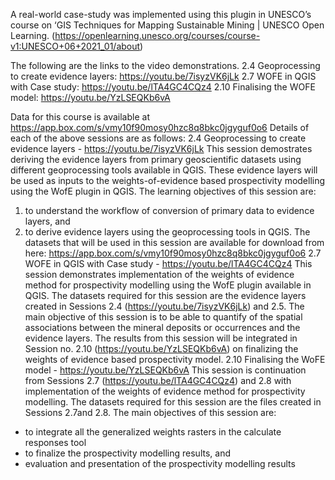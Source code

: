 A real-world case-study was implemented using this plugin in UNESCO’s course on ‘GIS Techniques for Mapping Sustainable Mining | UNESCO Open Learning. (https://openlearning.unesco.org/courses/course-v1:UNESCO+06+2021_01/about) 

The following are the links to the video demonstrations. 
2.4 Geoprocessing to create evidence layers:      https://youtu.be/7isyzVK6jLk
2.7 WOFE in QGIS with Case study:                           https://youtu.be/lTA4GC4CQz4
2.10 Finalising the WOFE model:                               https://youtu.be/YzLSEQKb6vA

Data for this course is available at https://app.box.com/s/vmy10f90mosy0hzc8q8bkc0jgyguf0o6
Details of each of the above sessions are as follows:
2.4 Geoprocessing to create evidence layers - https://youtu.be/7isyzVK6jLk
This session demostrates deriving the evidence layers from primary geoscientific datasets using different geoprocessing tools available in QGIS. These evidence layers will be used as inputs to the weights-of-evidence based prospectivity modelling using the WofE plugin in QGIS. The learning objectives of this session are: 
1.	 to understand the workflow of conversion of primary data to evidence layers, and
2.	to derive evidence layers using the geoprocessing tools in QGIS.
The datasets that will be used in this session are available for download from here: https://app.box.com/s/vmy10f90mosy0hzc8q8bkc0jgyguf0o6
2.7 WOFE in QGIS with Case study - https://youtu.be/lTA4GC4CQz4
This session demonstrates implementation of the weights of evidence method for prospectivity modelling using the WofE plugin available in QGIS. 
The datasets required for this session are the evidence layers created in Sessions 2.4 (https://youtu.be/7isyzVK6jLk) and 2.5. The main objective of this session is to be able to quantify of the spatial associations between the mineral deposits or occurrences and the evidence layers. 
The results from this session will be integrated in Session no. 2.10  (https://youtu.be/YzLSEQKb6vA) on finalizing the weights of evidence based prospectivity model.
2.10 Finalising the WoFE model - https://youtu.be/YzLSEQKb6vA
This session is continuation from Sessions 2.7 (https://youtu.be/lTA4GC4CQz4) and 2.8 with implementation of the weights of evidence method for prospectivity modelling. The datasets required for this session are the files created in Sessions 2.7and 2.8. The main objectives of this session are:
- to integrate all the generalized weights rasters in the calculate responses tool
- to finalize the prospectivity modelling results, and 
- evaluation and presentation of the prospectivity modelling results


